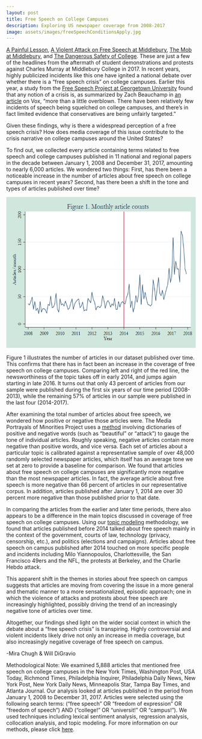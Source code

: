 ```yaml
---
layout: post
title: Free Speech on College Campuses
description: Exploring US newspaper coverage from 2008-2017
image: assets/images/freeSpeechConditionsApply.jpg
---
```


<a href="https://www.newcriterion.com/issues/2017/4/a-painful-lesson"><u>A Painful Lesson</u></a>, <a href="https://www.theatlantic.com/politics/archive/2017/03/middlebury-free-speech-violence/518667/"><u>A Violent Attack on Free Speech at Middlebury</u></a>, <a href="https://www.wsj.com/articles/the-mob-at-middlebury-1488586505"><u>The Mob at Middlebury</u></a>, and <a href="https://www.nytimes.com/2017/03/11/opinion/sunday/the-dangerous-safety-of-college.html?_r=0"><u>The Dangerous Safety of College</u></a>. These are just a few of the headlines from the aftermath of student demonstrations and protests against Charles Murray at Middlebury College in 2017. In recent years, highly publicized incidents like this one have ignited a national debate over whether there is a “free speech crisis” on college campuses. Earlier this year, a study from the <a href="https://freespeechproject.georgetown.edu/"><u>Free Speech Project at Georgetown University</u></a> found that any notion of a crisis is, as summarized by Zach Beauchamp in <a href="https://www.vox.com/policy-and-politics/2018/8/3/17644180/political-correctness-free-speech-liberal-data-georgetown"><u>an article</u></a> on Vox, “more than a little overblown. There have been relatively few incidents of speech being squelched on college campuses, and there’s in fact limited evidence that conservatives are being unfairly targeted.”

Given these findings, why is there a widespread perception of a free speech crisis? How does media coverage of this issue contribute to the crisis narrative on college campuses around the United States?

To find out, we collected every article containing terms related to free speech and college campuses published in 11 national and regional papers in the decade between January 1, 2008 and December 31, 2017, amounting to nearly 6,000 articles. We wondered two things: First, has there been a noticeable increase in the number of articles about free speech on college campuses in recent years? Second, has there been a shift in the tone and types of articles published over time?

<p class="aligncenter">
 <img src="/assets/images/FreeSpeechArticlesOvertime.png" alt="" height="400" width="600">
 </p>
 <style>
.aligncenter {
    text-align: center;
}
</style>

Figure 1 illustrates the number of articles in our dataset published over time. This confirms that there has in fact been an increase in the coverage of free speech on college campuses. Comparing left and right of the red line, the newsworthiness of the topic takes off in early 2014, and jumps again starting in late 2016. It turns out that only 43 percent of articles from our sample were published during the first six years of our time period (2008-2013), while the remaining 57% of articles in our sample were published in the last four (2014-2017).

After examining the total number of articles about free speech, we wondered how positive or negative those articles were. The Media Portrayals of Minorities Project uses a <a href="https://www.mediaandminorities.org/methods/"><u>method</u></a> involving dictionaries of positive and negative words (such as “beautiful” or “attack”) to gauge the tone of individual articles. Roughly speaking, negative articles contain more negative than positive words, and vice versa. Each set of articles about a particular topic is calibrated against a representative sample of over 48,000 randomly selected newspaper articles, which itself has an average tone we set at zero to provide a baseline for comparison. We found that articles about free speech on college campuses are significantly more negative than the most newspaper articles. In fact, the average article about free speech is more negative than 66 percent of articles in our representative corpus. In addition, articles published after January 1, 2014 are over 30 percent more negative than those published prior to that date.

In comparing the articles from the earlier and later time periods, there also appears to be a difference in the main topics discussed in coverage of free speech on college campuses. Using our <a href="https://www.mediaandminorities.org/methods/"><u>topic modeling</u></a> methodology, we found that articles published before 2014 talked about free speech mainly in the context of the government, courts of law, technology (privacy, censorship, etc.), and politics (elections and campaigns). Articles about free speech on campus published after 2014 touched on more specific people and incidents including Milo Yiannopoulos, Charlottesville, the San Francisco 49ers and the NFL, the protests at Berkeley, and the Charlie Hebdo attack.

This apparent shift in the themes in stories about free speech on campus suggests that articles are moving from covering the issue in a more general and thematic manner to a more sensationalized, episodic approach; one in which the violence of attacks and protests about free speech are increasingly highlighted, possibly driving the trend of an increasingly negative tone of articles over time.

Altogether, our findings shed light on the wider social context in which the debate about a “free speech crisis” is transpiring. Highly controversial and violent incidents likely drive not only an increase in media coverage, but also increasingly negative coverage of free speech on campus.

-Mira Chugh & Will DiGravio

Methodological Note: We examined 5,888 articles that mentioned free speech on college campuses in the New York Times, Washington Post, USA Today, Richmond Times, Philadelphia Inquirer, Philadelphia Daily News, New York Post, New York Daily News, Minneapolis Star, Tampa Bay Times, and Atlanta Journal. Our analysis looked at articles published in the period from January 1, 2008 to December 31, 2017. Articles were selected using the following search terms: (“free speech” OR “freedom of expression” OR “freedom of speech”) AND (“college!” OR “universit!” OR “campus!”). We used techniques including lexical sentiment analysis, regression analysis, collocation analysis, and topic modeling. For more information on our methods, please click <a href="https://www.mediaandminorities.org/methods/"><u>here</u></a>.
